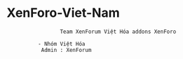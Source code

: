# XenForo-Viet-Nam

                     Team XenForum Việt Hóa addons XenForo 
              
              - Nhóm Việt Hóa 
               Admin : XenForum


